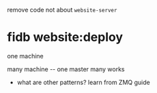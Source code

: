 remove code not about `website-server`

# fidb website:deploy

one machine

many machine -- one master many works

- what are other patterns? learn from ZMQ guide
